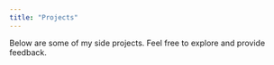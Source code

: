 ```yaml
---
title: "Projects"
---
```


Below are some of my side projects. Feel free to explore and provide feedback.